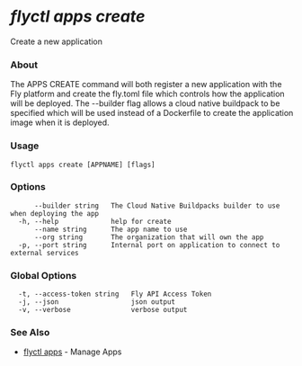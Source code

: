 # _flyctl apps create_

Create a new application

### About

The APPS CREATE command will both register a new application 
with the Fly platform and create the fly.toml file which controls how 
the application will be deployed. The --builder flag allows a cloud native 
buildpack to be specified which will be used instead of a Dockerfile to 
create the application image when it is deployed.

### Usage
```
flyctl apps create [APPNAME] [flags]
```

### Options

```
      --builder string   The Cloud Native Buildpacks builder to use when deploying the app
  -h, --help             help for create
      --name string      The app name to use
      --org string       The organization that will own the app
  -p, --port string      Internal port on application to connect to external services
```

### Global Options

```
  -t, --access-token string   Fly API Access Token
  -j, --json                  json output
  -v, --verbose               verbose output
```

### See Also

* [flyctl apps](/docs/flyctl/apps/)	 - Manage Apps

